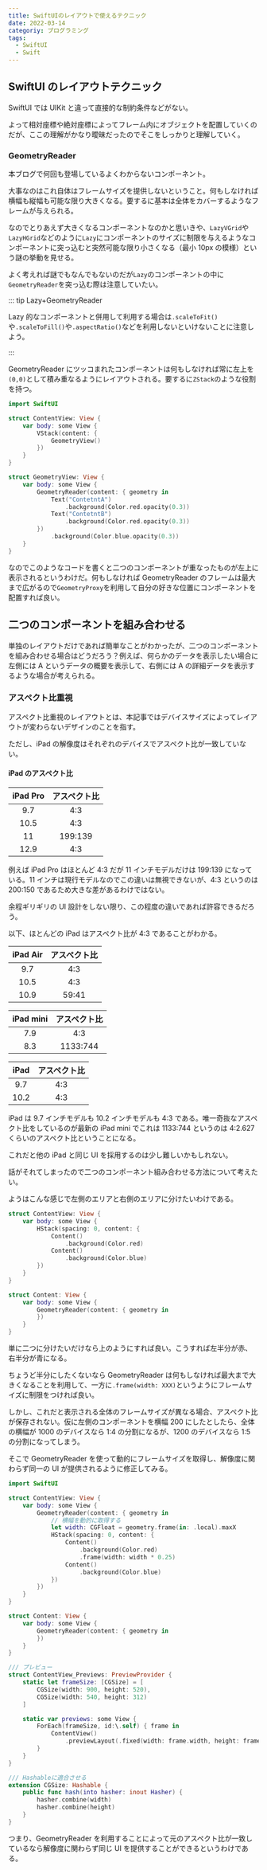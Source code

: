 ```yaml
---
title: SwiftUIのレイアウトで使えるテクニック
date: 2022-03-14
categoriy: プログラミング
tags:
  - SwiftUI
  - Swift
---
```


## SwiftUI のレイアウトテクニック

SwiftUI では UIKit と違って直接的な制約条件などがない。

よって相対座標や絶対座標によってフレーム内にオブジェクトを配置していくのだが、ここの理解がかなり曖昧だったのでそこをしっかりと理解していく。

### GeometryReader

本ブログで何回も登場しているよくわからないコンポーネント。

大事なのはこれ自体はフレームサイズを提供しないということ。何もしなければ横幅も縦幅も可能な限り大きくなる。要するに基本は全体をカバーするようなフレームが与えられる。

なのでとりあえず大きくなるコンポーネントなのかと思いきや、`LazyVGrid`や`LazyHGrid`などのように`Lazy`にコンポーネントのサイズに制限を与えるようなコンポーネントに突っ込むと突然可能な限り小さくなる（最小 10px の模様）という謎の挙動を見せる。

よく考えれば謎でもなんでもないのだが`Lazy`のコンポーネントの中に`GeometryReader`を突っ込む際は注意していたい。

::: tip Lazy+GeometryReader

Lazy 的なコンポーネントと併用して利用する場合は`.scaleToFit()`や`.scaleToFill()`や`.aspectRatio()`などを利用しないといけないことに注意しよう。

:::

GeometryReader にツッコまれたコンポーネントは何もしなければ常に左上を`(0,0)`として積み重なるようにレイアウトされる。要するに`ZStack`のような役割を持つ。

```swift
import SwiftUI

struct ContentView: View {
    var body: some View {
        VStack(content: {
            GeometryView()
        })
    }
}

struct GeometryView: View {
    var body: some View {
        GeometryReader(content: { geometry in
            Text("ContetntA")
                .background(Color.red.opacity(0.3))
            Text("ContetntB")
                .background(Color.red.opacity(0.3))
        })
            .background(Color.blue.opacity(0.3))
    }
}
```

なのでこのようなコードを書くと二つのコンポーネントが重なったものが左上に表示されるというわけだ。何もしなければ GeometryReader のフレームは最大まで広がるので`GeometryProxy`を利用して自分の好きな位置にコンポーネントを配置すれば良い。

## 二つのコンポーネントを組み合わせる

単独のレイアウトだけであれば簡単なことがわかったが、二つのコンポーネントを組み合わせる場合はどうだろう？例えば、何らかのデータを表示したい場合に左側には A というデータの概要を表示して、右側には A の詳細データを表示するような場合が考えられる。

### アスペクト比重視

アスペクト比重視のレイアウトとは、本記事ではデバイスサイズによってレイアウトが変わらないデザインのことを指す。

ただし、iPad の解像度はそれぞれのデバイスでアスペクト比が一致していない。

#### iPad のアスペクト比

| iPad Pro | アスペクト比 |
| :------: | :----------: |
|   9.7    |     4:3      |
|   10.5   |     4:3      |
|    11    |   199:139    |
|   12.9   |     4:3      |

例えば iPad Pro はほとんど 4:3 だが 11 インチモデルだけは 199:139 になっている。11 インチは現行モデルなのでこの違いは無視できないが、4:3 というのは 200:150 であるため大きな差があるわけではない。

余程ギリギリの UI 設計をしない限り、この程度の違いであれば許容できるだろう。

以下、ほとんどの iPad はアスペクト比が 4:3 であることがわかる。

| iPad Air | アスペクト比 |
| :------: | :----------: |
|   9.7    |     4:3      |
|   10.5   |     4:3      |
|   10.9   |    59:41     |

| iPad mini | アスペクト比 |
| :-------: | :----------: |
|    7.9    |     4:3      |
|    8.3    |   1133:744   |

| iPad | アスペクト比 |
| :--: | :----------: |
| 9.7  |     4:3      |
| 10.2 |     4:3      |

iPad は 9.7 インチモデルも 10.2 インチモデルも 4:3 である。唯一奇抜なアスペクト比をしているのが最新の iPad mini でこれは 1133:744 というのは 4:2.627 くらいのアスペクト比ということになる。

これだと他の iPad と同じ UI を採用するのは少し難しいかもしれない。

話がそれてしまったので二つのコンポーネント組み合わせる方法について考えたい。

ようはこんな感じで左側のエリアと右側のエリアに分けたいわけである。

```swift
struct ContentView: View {
    var body: some View {
        HStack(spacing: 0, content: {
            Content()
                .background(Color.red)
            Content()
                .background(Color.blue)
        })
    }
}

struct Content: View {
    var body: some View {
        GeometryReader(content: { geometry in
        })
    }
}
```

単に二つに分けたいだけなら上のようにすれば良い。こうすれば左半分が赤、右半分が青になる。

ちょうど半分にしたくないなら GeometryReader は何もしなければ最大まで大きくなることを利用して、一方に`.frame(width: XXX)`というようにフレームサイズに制限をつければ良い。

しかし、これだと表示される全体のフレームサイズが異なる場合、アスペクト比が保存されない。仮に左側のコンポーネントを横幅 200 にしたとしたら、全体の横幅が 1000 のデバイスなら 1:4 の分割になるが、1200 のデバイスなら 1:5 の分割になってしまう。

そこで GeometryReader を使って動的にフレームサイズを取得し、解像度に関わらず同一の UI が提供されるように修正してみる。

```swift
import SwiftUI

struct ContentView: View {
    var body: some View {
        GeometryReader(content: { geometry in
            // 横幅を動的に取得する
            let width: CGFloat = geometry.frame(in: .local).maxX
            HStack(spacing: 0, content: {
                Content()
                    .background(Color.red)
                    .frame(width: width * 0.25)
                Content()
                    .background(Color.blue)
            })
        })
    }
}

struct Content: View {
    var body: some View {
        GeometryReader(content: { geometry in
        })
    }
}

/// プレビュー
struct ContentView_Previews: PreviewProvider {
    static let frameSize: [CGSize] = [
        CGSize(width: 900, height: 520),
        CGSize(width: 540, height: 312)
    ]

    static var previews: some View {
        ForEach(frameSize, id:\.self) { frame in
            ContentView()
                .previewLayout(.fixed(width: frame.width, height: frame.height))
        }
    }
}

/// Hashableに適合させる
extension CGSize: Hashable {
    public func hash(into hasher: inout Hasher) {
        hasher.combine(width)
        hasher.combine(height)
    }
}
```

つまり、GeometryReader を利用することによって元のアスペクト比が一致しているなら解像度に関わらず同じ UI を提供することができるというわけである。
